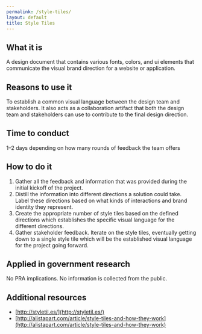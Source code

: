 ```yaml
---
permalink: /style-tiles/
layout: default
title: Style Tiles
---
```


## What it is

A design document that contains various fonts, colors, and ui elements that communicate the visual brand direction for a website or application.

## Reasons to use it

To establish a common visual language between the design team and stakeholders. It also acts as a collaboration artifact that both the design team and stakeholders can use to contribute to the final design direction.

## Time to conduct

1–2 days depending on how many rounds of feedback the team offers

## How to do it

1. Gather all the feedback and information that was provided during the initial kickoff of the project.
2. Distill the information into different directions a solution could take. Label these directions based on what kinds of interactions and brand identity they represent.
3. Create the appropriate number of style tiles based on the defined directions which establishes the specific visual language for the different directions.
4. Gather stakeholder feedback. Iterate on the style tiles, eventually getting down to a single style tile which will be the established visual language for the project going forward.

## Applied in government research

No PRA implications. No information is collected from the public.

## Additional resources

* [http://styletil.es/](http://styletil.es/)
* [http://alistapart.com/article/style-tiles-and-how-they-work](http://alistapart.com/article/style-tiles-and-how-they-work)
